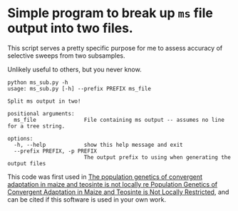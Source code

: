 # Simple program to break up `ms` file output into two files. 

This script serves a pretty specific purpose for me to assess accuracy of selective sweeps from two subsamples.

Unlikely useful to others, but you never know. 

```
python ms_sub.py -h
usage: ms_sub.py [-h] --prefix PREFIX ms_file

Split ms output in two!

positional arguments:
  ms_file               File containing ms output -- assumes no line for a tree string.

options:
  -h, --help            show this help message and exit
  --prefix PREFIX, -p PREFIX
                        The output prefix to using when generating the output files
```

This code was first used in [The population genetics of convergent adaptation in maize and teosinte is not locally re Population Genetics of Convergent Adaptation in Maize and Teosinte is Not Locally Restricted](https://doi.org/10.7554/eLife.92405.3), and can be cited if this software is used in your own work.
